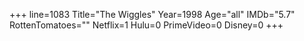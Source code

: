 +++
line=1083
Title="The Wiggles"
Year=1998
Age="all"
IMDb="5.7"
RottenTomatoes=""
Netflix=1
Hulu=0
PrimeVideo=0
Disney=0
+++

